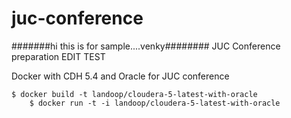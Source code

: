 # juc-conference
#######hi this is for sample....venky########
JUC Conference preparation
EDIT TEST

Docker with CDH 5.4 and Oracle for JUC conference

	$ docker build -t landoop/cloudera-5-latest-with-oracle
        $ docker run -t -i landoop/cloudera-5-latest-with-oracle
